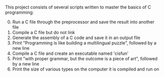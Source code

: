 This project consists of several scripts written to master the basics of C programming:

0. Run a C file through the preprocessor and save the result into another file
1. Compile a C file but do not link
2. Generate the assembly of a C code and save it in an output file
3. Print "Programming is like building a multilingual puzzle", followed by a new line
4. Compile a C file and create an executable named 'cisfun'
5. Print "with proper grammar, but the outcome is a piece of art", followed by a new line
6. Print the size of various types on the computer it is compiled and run on
